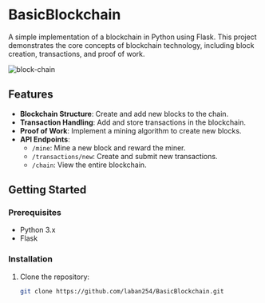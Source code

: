 # BasicBlockchain

A simple implementation of a blockchain in Python using Flask. This project demonstrates the core concepts of blockchain technology, including block creation, transactions, and proof of work.

![block-chain](https://github.com/user-attachments/assets/cde5230a-d2c2-46e5-9dd7-4af1a3f448d4)

## Features

- **Blockchain Structure**: Create and add new blocks to the chain.
- **Transaction Handling**: Add and store transactions in the blockchain.
- **Proof of Work**: Implement a mining algorithm to create new blocks.
- **API Endpoints**:
  - `/mine`: Mine a new block and reward the miner.
  - `/transactions/new`: Create and submit new transactions.
  - `/chain`: View the entire blockchain.

## Getting Started

### Prerequisites

- Python 3.x
- Flask

### Installation

1. Clone the repository:
   ```bash
   git clone https://github.com/laban254/BasicBlockchain.git
